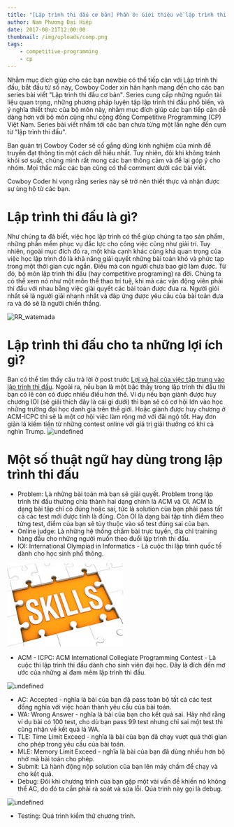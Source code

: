 ```yaml
---
title: "[Lập trình thi đấu cơ bản] Phần 0: Giới thiệu về lập trình thi đấu"
author: Nam Phương Đại Hiệp
date: 2017-08-21T12:00:00
thumbnail: /img/uploads/comp.png
tags:
    - competitive-programming
    - cp
---
```


Nhằm mục đích giúp cho các bạn newbie có thể tiếp cận với Lập trình thi đấu, bắt đầu từ số này, Cowboy Coder xin hân hạnh mang đến cho các bạn series bài viết "Lập trình thi đấu cơ bản". Series cung cấp những nguồn tài liệu quan trọng, những phương pháp luyện tập lập trình thi đấu phổ biến, và ý nghĩa thiết thực của bộ môn này, nhằm mục đích giúp các bạn tiếp cận dễ dàng hơn với bộ môn cũng như cộng đồng Competitive Programming (CP) Việt Nam. Series bài viết nhắm tới các bạn chưa từng một lần nghe đến cụm từ "lập trình thi đấu".

Ban quản trị Cowboy Coder sẽ cố gắng dùng kinh nghiệm của mình để truyền đạt thông tin một cách dễ hiểu nhất. Tuy nhiên, đôi khi không tránh khỏi sơ suất, chúng mình rất mong các bạn thông cảm và để lại góp ý cho nhóm. Mọi thắc mắc các bạn cũng có thể comment dưới các bài viết.

Cowboy Coder hi vọng rằng series này sẽ trở nên thiết thực và nhận được sự ủng hộ từ các bạn.

# Lập trình thi đấu là gì?

Như chúng ta đã biết, việc học lập trình có thể giúp chúng ta tạo sản phẩm, những phần mềm phục vụ đắc lực cho công việc cũng như giải trí. Tuy nhiên, ngoài mục đích đó ra, một khía cạnh khác cũng khá quan trọng của việc học lập trình đó là khả năng giải quyết những bài toán khó và phức tạp trong một thời gian cực ngắn. Điều mà con người chưa bao giờ làm được. Từ đó, bộ môn lập trình thi đấu (hay competitive programing) ra đời. Chúng ta có thể xem nó như một môn thể thao trí tuệ, khi mà các vận động viên phải thi đấu với nhau bằng việc giải quyết các bài toán được đưa ra. Người giỏi nhất sẽ là người giải nhanh nhất và đáp ứng được yêu cầu của bài toán đưa ra và đó sẽ là người chiến thắng.

![RR_watemada](/img/uploads/27072061326_0c66e120fa_o.jpg)

# Lập trình thi đấu cho ta những lợi ích gì?

Bạn có thể tìm thấy câu trả lời ở post trước [Lợi và hại của việc tập trung vào lập trình thi đấu](http://cowboycoder.vercel.app/article/loi-va-hai-cua-viec-tap-trung-don-le-vao-lap-trinh-thi-dau).
Ngoài ra, nếu bạn là một bậc thầy trong lập trình thi đấu thì bạn có lẽ còn có được nhiều điều hơn thế. Ví dụ nếu bạn giành được huy chương IOI (sẽ giải thích đây là cái gì dưới) thì bạn sẽ có cơ hội lớn vào học những trường đại học danh giá trên thế giới. Hoặc giành được huy chương ở ACM-ICPC thì sẽ là một cơ hội việc làm rộng mở với đãi ngộ tốt.
Hay đơn giản là kiếm tiền từ những contest online với giá trị giải thưởng có khi cả nghìn Trump.
![undefined](/img/uploads/1200x-1.jpg)

# Một số thuật ngữ hay dùng trong lập trình thi đấu

-   Problem: Là những bài toán mà bạn sẽ giải quyết. Problem trong lập trình thi đấu thường chia thành hai dạng chính là ACM và OI. ACM là dạng bài tập chỉ có đúng hoặc sai, tức là solution của bạn phải pass tất cả các test mới được tính là đúng. Còn OI là dạng bài tập tính điểm theo từng test, điểm của bạn sẽ tùy thuộc vào số test đúng sai của bạn.
-   Online judge: Là những hệ thống chấm bài trực tuyến, địa chỉ training hàng đầu cho những người muốn theo đuổi lập trình thi đấu.
-   IOI: International Olympiad in Informatics - Là cuộc thi lập trình quốc tế dành cho học sinh phổ thông.

![undefined](/img/uploads/index.jpeg)

-   ACM - ICPC: ACM International Collegiate Programming Contest - Là cuộc thi lập trình thi đấu dành cho sinh viên đại học. Đây là đích đến mơ ước của những ai đam mêm lập trình thi đấu.

![undefined](/img/uploads/Icpc_logo.png)

-   AC: Accepted - nghĩa là bài của bạn đã pass toàn bộ tất cả các test đồng nghĩa với việc hoàn thành yêu cầu của bài toán.
-   WA: Wrong Answer - nghĩa là bài của bạn cho kết quả sai. Hãy nhớ rằng ví dụ bài có 100 test, cho dù bạn pass 99 test nhưng chỉ sai một test thì cũng nhận về kết quả là WA.
-   TLE: Time Limit Exceed - nghĩa là bài của bạn đã chạy vượt quá thời gian cho phép trong yêu cầu của bài toán.
-   MLE: Memory Limit Exceed - nghĩa là bài của bạn đã dùng nhiều hơn bộ nhớ mà bài toán cho phép.
-   Submit: Là hành động nộp solution của bạn lên máy chấm để chạy và cho kết quả.
-   Debug: Đôi khi chương trình của bạn gặp một vài vấn đề khiến nó không thể AC, do đó ta cần phải rà soát và sửa lỗi. Qúa trình này gọi là debug.

![undefined](/img/uploads/index1.jpeg)

-   Testing: Quá trình kiểm thử chương trình.
